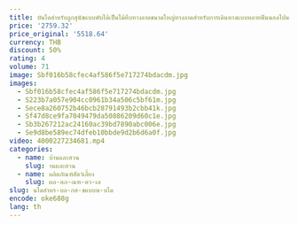 ```yaml
---
title: บันไดสำหรับลูกสุนัขแบบพับได้เป็นไม้ทึบทางลาดขนาดใหญ่ทางลาดสำหรับการเดินทางแบบหลายฟินนอลไปนอนอุปกรณ์เสริมสำหรับสุนัขผลิตภัณฑ์สัตว์เลี้ยงในร่ม
price: '2759.32'
price_original: '5518.64'
currency: THB
discount: 50%
rating: 4
volume: 71
image: Sbf016b58cfec4af586f5e717274bdacdm.jpg
images:
  - Sbf016b58cfec4af586f5e717274bdacdm.jpg
  - S223b7a057e904cc0961b34a506c5bf61m.jpg
  - Sece8a260752b46bcb28791493b2cbb41k.jpg
  - Sf47d8ce9fa7049479da50886209d60c1e.jpg
  - Sb3b267212ac24160ac39bd7890abc006e.jpg
  - Se9d8be589ec74dfeb10bbde9d2b6d6a0f.jpg
video: 4000227234681.mp4
categories:
  - name: บ้านและสวน
    slug: านและสวน
  - name: ผลิตภัณฑ์สัตว์เลี้ยง
    slug: ผล-ตภ-ณฑ-ตว-เล
slug: นไดสำหร-บล-กส-ขแบบพ-บได
encode: oke688g
lang: th
---
```

  